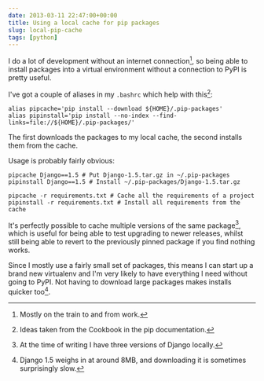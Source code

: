 ```yaml
---
date: 2013-03-11 22:47:00+00:00
title: Using a local cache for pip packages
slug: local-pip-cache
tags: [python]
---
```


I do a lot of development without an internet connection[^1], so
being able to install packages into a virtual environment without a
connection to PyPI is pretty useful.

<!-- more -->

I've got a couple of aliases in my `.bashrc` which help with
this[^2]:

```
alias pipcache='pip install --download ${HOME}/.pip-packages'
alias pipinstall='pip install --no-index --find-links=file://${HOME}/.pip-packages/'
```

The first downloads the packages to my local cache, the second installs them from the cache.

Usage is probably fairly obvious:

```
pipcache Django==1.5 # Put Django-1.5.tar.gz in ~/.pip-packages
pipinstall Django==1.5 # Install ~/.pip-packages/Django-1.5.tar.gz

pipcache -r requirements.txt # Cache all the requirements of a project
pipinstall -r requirements.txt # Install all requirements from the cache
```

It's perfectly possible to cache multiple versions of the same
package[^3], which is useful for being able to test upgrading to
newer releases, whilst still being able to revert to the previously
pinned package if you find nothing works.

Since I mostly use a fairly small set of packages, this means I can
start up a brand new virtualenv and I'm very likely to have
everything I need without going to PyPI. Not having to download large
packages makes installs quicker too[^4].

[^1]: Mostly on the train to and from work.

[^2]: Ideas taken from the Cookbook in the pip documentation.

[^3]: At the time of writing I have three versions of Django locally.

[^4]: Django 1.5 weighs in at around 8MB, and downloading it is
      sometimes surprisingly slow.
